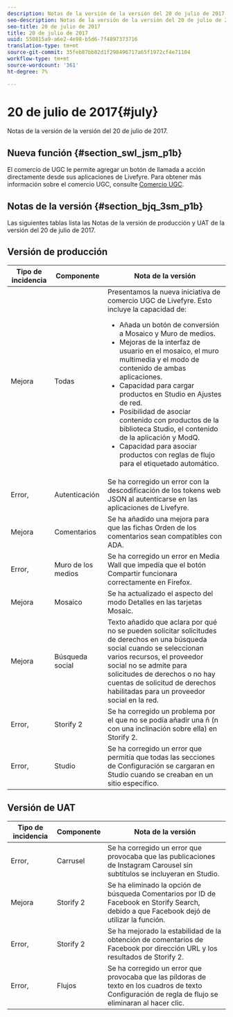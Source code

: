 ```yaml
---
description: Notas de la versión de la versión del 20 de julio de 2017.
seo-description: Notas de la versión de la versión del 20 de julio de 2017.
seo-title: 20 de julio de 2017
title: 20 de julio de 2017
uuid: 550815a9-a6e2-4e98-b5d6-7f4897373716
translation-type: tm+mt
source-git-commit: 35feb87bb82d1f298496717a65f1972cf4e71104
workflow-type: tm+mt
source-wordcount: '361'
ht-degree: 7%

---
```



# 20 de julio de 2017{#july}

Notas de la versión de la versión del 20 de julio de 2017.

## Nueva función {#section_swl_jsm_p1b}

El comercio de UGC le permite agregar un botón de llamada a acción directamente desde sus aplicaciones de Livefyre. Para obtener más información sobre el comercio UGC, consulte [Comercio UGC](../../../c-features-livefyre/c-ugc-commerce.md#c_ugc_commerce).

## Notas de la versión {#section_bjq_3sm_p1b}

Las siguientes tablas lista las Notas de la versión de producción y UAT de la versión del 20 de julio de 2017.

## Versión de producción

| Tipo de incidencia | Componente | Nota de la versión |
|--- |--- |--- |
| Mejora | Todas | Presentamos la nueva iniciativa de comercio UGC de Livefyre. Esto incluye la capacidad de:  <br><ul><li>Añada un botón de conversión a Mosaico y Muro de medios. </li><li>Mejoras de la interfaz de usuario en el mosaico, el muro multimedia y el modo de contenido de ambas aplicaciones. </li><li>Capacidad para cargar productos en Studio en Ajustes de red.</li><li> Posibilidad de asociar contenido con productos de la biblioteca Studio, el contenido de la aplicación y ModQ.</li><li> Capacidad para asociar productos con reglas de flujo para el etiquetado automático.</li></ul> |
| Error, | Autenticación | Se ha corregido un error con la descodificación de los tokens web JSON al autenticarse en las aplicaciones de Livefyre. |
| Mejora | Comentarios | Se ha añadido una mejora para que las fichas Orden de los comentarios sean compatibles con ADA. |
| Error, | Muro de los medios | Se ha corregido un error en Media Wall que impedía que el botón Compartir funcionara correctamente en Firefox. |
| Mejora | Mosaico | Se ha actualizado el aspecto del modo Detalles en las tarjetas Mosaic. |
| Mejora | Búsqueda social | Texto añadido que aclara por qué no se pueden solicitar solicitudes de derechos en una búsqueda social cuando se seleccionan varios recursos, el proveedor social no se admite para solicitudes de derechos o no hay cuentas de solicitud de derechos habilitadas para un proveedor social en la red. |
| Error, | Storify 2 | Se ha corregido un problema por el que no se podía añadir una ñ (n con una inclinación sobre ella) en Storify 2. |
| Error, | Studio | Se ha corregido un error que permitía que todas las secciones de Configuración se cargaran en Studio cuando se creaban en un sitio específico. |


## Versión de UAT

| **Tipo de incidencia** | **Componente** | **Nota de la versión** |
|---|---|---|
| Error, | Carrusel | Se ha corregido un error que provocaba que las publicaciones de Instagram Carousel sin subtítulos se incluyeran en Studio. |
| Mejora | Storify 2 | Se ha eliminado la opción de búsqueda Comentarios por ID de Facebook en Storify Search, debido a que Facebook dejó de utilizar la función. |
| Error, | Storify 2 | Se ha mejorado la estabilidad de la obtención de comentarios de Facebook por dirección URL y los resultados de Storify 2. |
| Error, | Flujos | Se ha corregido un error que provocaba que las píldoras de texto en los cuadros de texto Configuración de regla de flujo se eliminaran al hacer clic. |

